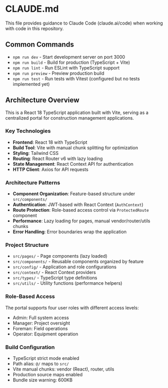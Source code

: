 # CLAUDE.md

This file provides guidance to Claude Code (claude.ai/code) when working with code in this repository.

## Common Commands

- `npm run dev` - Start development server on port 3000
- `npm run build` - Build for production (TypeScript + Vite)
- `npm run lint` - Run ESLint with TypeScript support
- `npm run preview` - Preview production build
- `npm run test` - Run tests with Vitest (configured but no tests implemented yet)

## Architecture Overview

This is a React 18 TypeScript application built with Vite, serving as a centralized portal for construction management applications.

### Key Technologies
- **Frontend**: React 18 with TypeScript
- **Build Tool**: Vite with manual chunk splitting for optimization
- **Styling**: Tailwind CSS
- **Routing**: React Router v6 with lazy loading
- **State Management**: React Context API for authentication
- **HTTP Client**: Axios for API requests

### Architecture Patterns
- **Component Organization**: Feature-based structure under `src/components/`
- **Authentication**: JWT-based with React Context (`AuthContext`)
- **Route Protection**: Role-based access control via `ProtectedRoute` component
- **Performance**: Lazy loading for pages, manual vendor/router/utils chunks
- **Error Handling**: Error boundaries wrap the application

### Project Structure
- `src/pages/` - Page components (lazy loaded)
- `src/components/` - Reusable components organized by feature
- `src/config/` - Application and role configurations
- `src/context/` - React Context providers
- `src/types/` - TypeScript type definitions
- `src/utils/` - Utility functions (performance helpers)

### Role-Based Access
The portal supports four user roles with different access levels:
- Admin: Full system access
- Manager: Project oversight
- Foreman: Field operations
- Operator: Equipment operation

### Build Configuration
- TypeScript strict mode enabled
- Path alias: `@/` maps to `src/`
- Vite manual chunks: vendor (React), router, utils
- Production source maps enabled
- Bundle size warning: 600KB